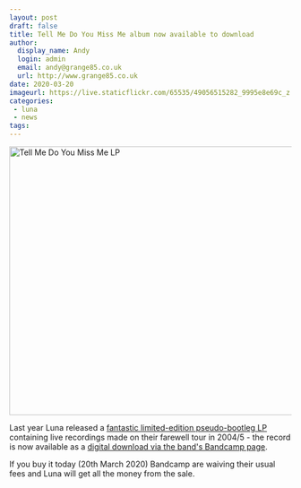 ```yaml
---
layout: post
draft: false
title: Tell Me Do You Miss Me album now available to download
author:
  display_name: Andy
  login: admin
  email: andy@grange85.co.uk
  url: http://www.grange85.co.uk
date: 2020-03-20
imageurl: https://live.staticflickr.com/65535/49056515282_9995e8e69c_z.jpg
categories:
 - luna
 - news
tags:
---
```

<a data-flickr-embed="true" href="https://www.flickr.com/photos/grange85/49056515282/" title="Tell Me Do You Miss Me LP"><img src="https://live.staticflickr.com/65535/49056515282_9995e8e69c_z.jpg" width="640" height="480" alt="Tell Me Do You Miss Me LP"></a>

Last year Luna released a [fantastic limited-edition pseudo-bootleg LP](https://www.fullofwishes.co.uk/database/luna/releases/luna-tell-me-do-you-miss-me-lp/) containing live recordings made on their farewell tour in 2004/5 - the record is now available as a [digital download via the band's Bandcamp page](https://luna.bandcamp.com/album/tell-me-do-you-miss-me).

If you buy it today (20th March 2020) Bandcamp are waiving their usual fees and Luna will get all the money from the sale.
